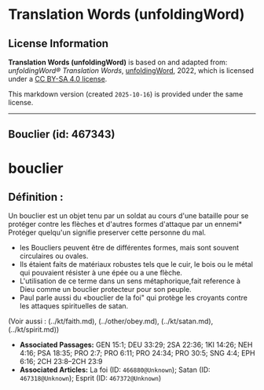 # Translation Words (unfoldingWord)

## License Information

**Translation Words (unfoldingWord)** is based on and adapted from: _unfoldingWord® Translation Words_, [unfoldingWord](https://unfoldingword.org/utw), 2022, which is licensed under a [CC BY-SA 4.0 license](https://creativecommons.org/licenses/by-sa/4.0/legalcode.en).

This markdown version (created `2025-10-16`) is provided under the same license.



--------------------------------

## Bouclier (id: 467343)

bouclier
========

Définition :
------------

Un bouclier est un objet tenu par un soldat au cours d'une bataille pour se protéger contre les flèches et d'autres formes d'attaque par un ennemi\* Protéger quelqu'un signifie preserver cette personne du mal.

* les Boucliers peuvent être de différentes formes, mais sont souvent circulaires ou ovales.
* Ils étaient faits de matériaux robustes tels que le cuir, le bois ou le métal qui pouvaient résister à une épée ou a une flèche.
* L'utilisation de ce terme dans un sens métaphorique,fait reference à Dieu comme un bouclier protecteur pour son peuple.
* Paul parle aussi du «bouclier de la foi" qui protège les croyants contre les attaques spirituelles de satan.

(Voir aussi : (../kt/faith.md), (../other/obey.md), (../kt/satan.md), (../kt/spirit.md))

* **Associated Passages:** GEN 15:1; DEU 33:29; 2SA 22:36; 1KI 14:26; NEH 4:16; PSA 18:35; PRO 2:7; PRO 6:11; PRO 24:34; PRO 30:5; SNG 4:4; EPH 6:16; 2CH 23:8–2CH 23:9
* **Associated Articles:** La foi (ID: `466880@Unknown`); Satan (ID: `467318@Unknown`); Esprit (ID: `467372@Unknown`)

